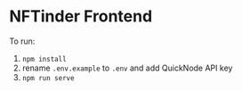 # NFTinder Frontend

To run:
1. `npm install`
2. rename `.env.example` to `.env` and add QuickNode API key
3. `npm run serve`

